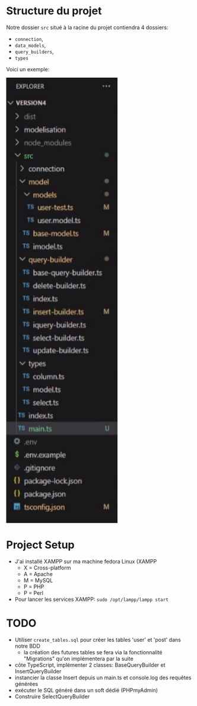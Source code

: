 # Structure du projet

Notre dossier `src` situé à la racine du projet contiendra 4 dossiers:
- `connection`,
- `data_models`,
- `query_builders`,
- `types` 

Voici un exemple:  

<img src="assets/image.png" alt="project structure" width="300" height="1200">

# Project Setup

- J'ai installé XAMPP sur ma machine fedora Linux (XAMPP 
  - X = Cross-platform 
  - A = Apache 
  - M = MySQL 
  - P = PHP
  - P = Perl
- Pour lancer les services XAMPP: `sudo /opt/lampp/lampp start`

# TODO

- Utiliser `create_tables.sql` pour créer les tables 'user' et 'post' dans notre BDD 
  - la création des futures tables se fera via la fonctionnalité "Migrations" qu'on implémentera par la suite
- côte TypeScript, implémenter 2 classes: BaseQueryBuilder et InsertQueryBuilder
- instancier la classe Insert depuis un main.ts et console.log des requêtes générées
- exécuter le SQL généré dans un soft dédié (PHPmyAdmin)
- Construire SelectQueryBuilder


